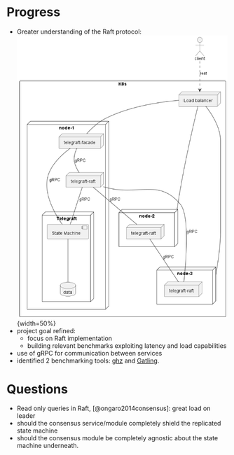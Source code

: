 # Progress

 - Greater understanding of the Raft protocol: ![Telegraft distributed architecture](./img/kube_cluster.png){width=50%}
 - project goal refined:
   - focus on Raft implementation
   - building relevant benchmarks exploiting latency and load capabilities
 - use of gRPC for communication between services
 - identified 2 benchmarking tools: [ghz](https://ghz.sh/) and [Gatling](https://gatling.io/).

# Questions

 - Read only queries in Raft, [@ongaro2014consensus]: great load on leader
 - should the consensus service/module completely shield the replicated state machine
 - should the consensus module be completely agnostic about the state machine underneath.
 